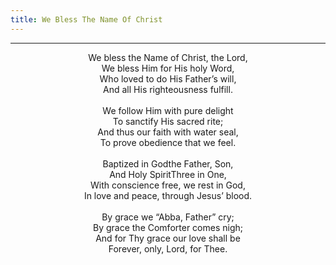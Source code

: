 ```yaml
---
title: We Bless The Name Of Christ
---
```


---
<center>
We bless the Name of Christ, the Lord,<br/>
We bless Him for His holy Word,<br/>
Who loved to do His Father’s will,<br/>
And all His righteousness fulfill.<br/>
<br/>
We follow Him with pure delight<br/>
To sanctify His sacred rite;<br/>
And thus our faith with water seal,<br/>
To prove obedience that we feel.<br/>
<br/>
Baptized in Godthe Father, Son,<br/>
And Holy SpiritThree in One,<br/>
With conscience free, we rest in God,<br/>
In love and peace, through Jesus’ blood.<br/>
<br/>
By grace we “Abba, Father” cry;<br/>
By grace the Comforter comes nigh;<br/>
And for Thy grace our love shall be<br/>
Forever, only, Lord, for Thee.
</center>